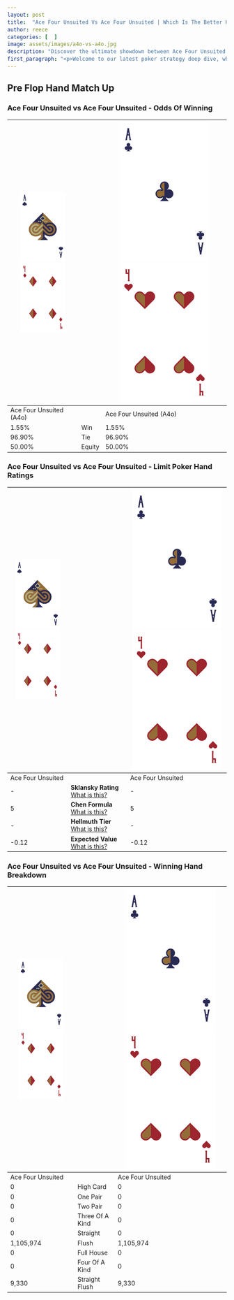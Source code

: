 ```yaml
---
layout: post
title:  "Ace Four Unsuited Vs Ace Four Unsuited | Which Is The Better Hand In Poker? A Complete Guide"
author: reece
categories: [  ]
image: assets/images/a4o-vs-a4o.jpg
description: "Discover the ultimate showdown between Ace Four Unsuited and Ace Four Unsuited in poker! Uncover the odds, strategies, and scenarios where one hand triumphs over the other. Get ready to up your poker game with this thrilling analysis."
first_paragraph: "<p>Welcome to our latest poker strategy deep dive, where we're pitting two distinct hands against each other in a high-stakes showdown: Ace Four Unsuited vs Ace Four Unsuited.</p><p>In the dynamic world of poker, every decision counts, and knowing which hand holds the upper hand is key to your success at the table.</p><p>In this article, we'll dissect these two hands, explore the scenarios where one dominates the other, and equip you with the knowledge to make strategic choices that can tip the odds in your favor.</p><p>Get ready to unravel the intriguing dynamics of these poker hands and elevate your game to new heights.</p>"
---
```




[comment]: # (sp0)

## Pre Flop Hand Match Up

<div class="table hand-ratings" markdown="1"> 



### Ace Four Unsuited vs Ace Four Unsuited - Odds Of Winning


    
| ![image info](assets/images/hand1/A.png) ![image info](assets/images/hand1/4o.png) |  | ![image info](assets/images/hand2/A.png) ![image info](assets/images/hand2/4o.png) |
| -------- | -------- | -------- |
| Ace Four Unsuited (A4o) |  | Ace Four Unsuited (A4o) |
| 1.55% | Win | 1.55% |
| 96.90% | Tie | 96.90% |
| 50.00% | Equity | 50.00% |




[comment]: # (sp1)



### Ace Four Unsuited vs Ace Four Unsuited - Limit Poker Hand Ratings


    
| ![image info](assets/images/hand1/A.png) ![image info](assets/images/hand1/4o.png) |  | ![image info](assets/images/hand2/A.png) ![image info](assets/images/hand2/4o.png) |
| -------- | -------- | -------- |
| Ace Four Unsuited |  | Ace Four Unsuited |
| - | **Sklansky Rating** [What is this?](/sklansky-rating-explained) | - |
| 5 | **Chen Formula** [What is this?](/chen-formula-explained) | 5 |
| - | **Hellmuth Tier** [What is this?](/Hellmuth-tier-explained) | - |
| -0.12 | **Expected Value** [What is this?](/expected-value-explained) | -0.12 |




[comment]: # (sp2)



### Ace Four Unsuited vs Ace Four Unsuited - Winning Hand Breakdown


    
| ![image info](assets/images/hand1/A.png) ![image info](assets/images/hand1/4o.png) |  | ![image info](assets/images/hand2/A.png) ![image info](assets/images/hand2/4o.png) |
| -------- | -------- | -------- |
| Ace Four Unsuited |  | Ace Four Unsuited |
| 0 | High Card | 0 |
| 0 | One Pair | 0 |
| 0 | Two Pair | 0 |
| 0 | Three Of A Kind | 0 |
| 0 | Straight | 0 |
| 1,105,974 | Flush | 1,105,974 |
| 0 | Full House | 0 |
| 0 | Four Of A Kind | 0 |
| 9,330 | Straight Flush | 9,330 |




[comment]: # (sp3)



</div>

[comment]: # (sp4)



[comment]: # (sp5)

